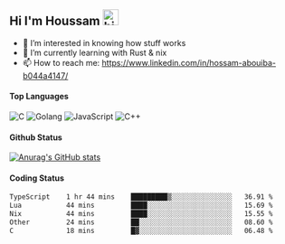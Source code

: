 ## Hi I'm Houssam <img src="https://user-images.githubusercontent.com/1303154/88677602-1635ba80-d120-11ea-84d8-d263ba5fc3c0.gif" width="28px" alt="hi">

- 👀 I’m interested in knowing how stuff works
- 🔭 I’m currently learning with Rust & nix
- 📫 How to reach me: https://www.linkedin.com/in/hossam-abouiba-b044a4147/

#### Top Languages

![C](https://img.shields.io/badge/c-%2300599C.svg?style=for-the-badge&logo=c&logoColor=white)
![Golang](https://img.shields.io/badge/go-blue?style=for-the-badge&logo=Goland)
![JavaScript](https://img.shields.io/badge/javascript-%23323330.svg?style=for-the-badge&logo=javascript&logoColor=%23F7DF1E)
![C++](https://img.shields.io/badge/C%2B%2B-blue?style=for-the-badge&logo=C%2B%2B)


#### Github Status
[![Anurag's GitHub stats](https://github-readme-stats.vercel.app/api?username=0xhoussam&theme=tokyonight)](https://github.com/anuraghazra/github-readme-stats)

#### Coding Status
<!--START_SECTION:waka-->

```txt
TypeScript    1 hr 44 mins    █████████▒░░░░░░░░░░░░░░░   36.91 %
Lua           44 mins         ████░░░░░░░░░░░░░░░░░░░░░   15.69 %
Nix           44 mins         ████░░░░░░░░░░░░░░░░░░░░░   15.55 %
Other         24 mins         ██░░░░░░░░░░░░░░░░░░░░░░░   08.60 %
C             18 mins         █▓░░░░░░░░░░░░░░░░░░░░░░░   06.48 %
```

<!--END_SECTION:waka-->
